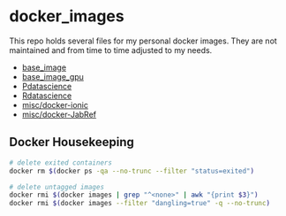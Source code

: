 # docker_images

This repo holds several files for my personal docker images.
They are not maintained and from time to time adjusted to my needs.

- [base_image](./base_image/)
- [base_image_gpu](./base_image_gpu/)
- [Pdatascience](./Pdatascience/)
- [Rdatascience](./Rdatascience/)
- [misc/docker-ionic](./misc/docker-ionic/)
- [misc/docker-JabRef](./misc/docker-JabRef/)

## Docker Housekeeping

```bash
# delete exited containers
docker rm $(docker ps -qa --no-trunc --filter "status=exited")

# delete untagged images
docker rmi $(docker images | grep "^<none>" | awk "{print $3}")
docker rmi $(docker images --filter "dangling=true" -q --no-trunc)
```
